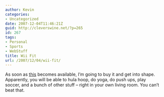 ```yaml
---
author: Kevin
categories:
- Uncategorized
date: 2007-12-04T11:46:21Z
guid: http://cleverswine.net/?p=265
id: 267
tags:
- Personal
- Sports
- WebStuff
title: Wii Fit
url: /2007/12/04/wii-fit/
---
```


As soon as [this](http://www.amazon.com/Nintendo-Wii-Fit/dp/B000VJRU44/ref=pd_bbs_sr_1?ie=UTF8&#038;s=videogames&#038;qid=1196797314&#038;sr=8-1) becomes available, I&#8217;m going to buy it and get into shape. Apparently, you will be able to hula hoop, do yoga, do push ups, play soccer, and a bunch of other stuff &#8211; right in your own living room. You can&#8217;t beat that.